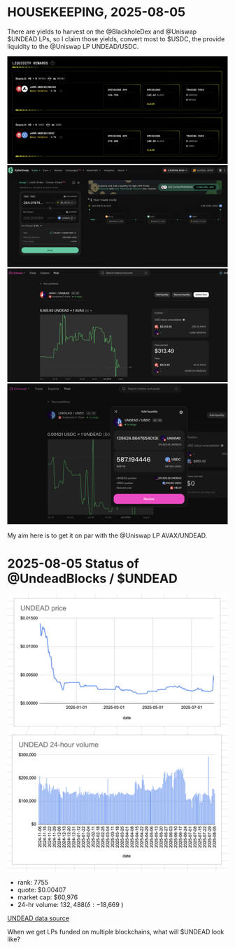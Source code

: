 # HOUSEKEEPING, 2025-08-05

There are yields to harvest on the @BlackholeDex and @Uniswap $UNDEAD LPs, so I claim those yields, convert most to $USDC, the provide liquidity to the @Uniswap LP UNDEAD/USDC.

![Harvest $BLACK yields from Blackhole LPs](imgs/01a-harvest-blackhole.png)
![Swap $BLACK to $USDC](imgs/01b-swap-black.png)
![Harvest trading fees from Uniswap $UNDEAD LPs](imgs/01c-harvest-uniswap.png)
![Provide liquidity to Uniswap LP UNDEAD/USDC](imgs/01d-provide.png)

My aim here is to get it on par with the @Uniswap LP AVAX/UNDEAD.
# 2025-08-05 Status of @UndeadBlocks / $UNDEAD 

![$UNDEAD rank](imgs/02a-rank.png) 
![$UNDEAD quote](imgs/02b-quote.png) 
![$UNDEAD market captalization](imgs/02c-cap.png) 
![$UNDEAD 24-hour volume](imgs/02d-vol.png) 

* rank: 7755 
* quote: $0.00407 
* market cap: $60,976 
* 24-hr volume: $132,488 (δ: -$18,669 ) 


[UNDEAD data source](https://www.coingecko.com/en/coins/undead-blocks) 



When we get LPs funded on multiple blockchains, what will $UNDEAD look like? 

